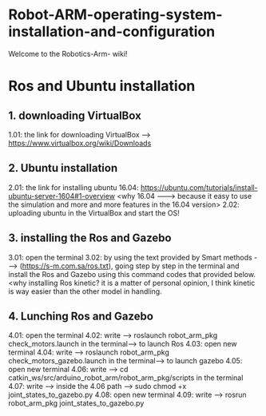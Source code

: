 # Robot-ARM-operating-system-installation-and-configuration
Welcome to the Robotics-Arm- wiki!
# Ros and Ubuntu installation 
## 1. downloading VirtualBox 
1.01: the link for downloading VirtualBox --> https://www.virtualbox.org/wiki/Downloads
## 2. Ubuntu installation 
2.01: the link for installing ubuntu 16.04: https://ubuntu.com/tutorials/install-ubuntu-server-1604#1-overview 
<why 16.04 ---> because it easy to use the simulation and more and more features in the 16.04 version>
2.02: uploading ubuntu in the VirtualBox and start the OS! 
## 3. installing the Ros and Gazebo 
3.01: open the terminal 
3.02: by using the text provided by Smart methods ---> (https://s-m.com.sa/ros.txt), going step by step in the terminal and install the Ros and Gazebo using this command codes that provided below.
<why installing  Ros kinetic? it is a matter of personal opinion, I think kinetic is way easier than the other model in handling.  
## 4. Lunching Ros and Gazebo 
4.01: open the terminal
4.02: write --> roslaunch robot_arm_pkg check_motors.launch in the terminal--> to launch Ros 
4.03: open new terminal 
4.04: write --> roslaunch robot_arm_pkg check_motors_gazebo.launch in the terminal--> to launch gazebo 
4.05: open new terminal
4.06: write --> cd catkin_ws/src/arduino_robot_arm/robot_arm_pkg/scripts in the terminal
4.07: write --> inside the 4.06 path --> sudo chmod +x joint_states_to_gazebo.py
4.08: open new terminal 
4.09: write --> rosrun robot_arm_pkg joint_states_to_gazebo.py

